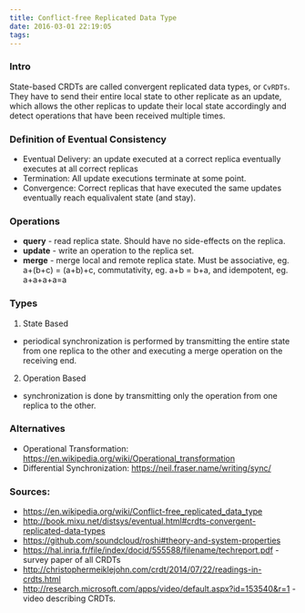 ```yaml
---
title: Conflict-free Replicated Data Type
date: 2016-03-01 22:19:05
tags:
---
```


### Intro
State-based CRDTs are called convergent replicated data types, or `CvRDTs`.
They have to send their entire local state to other replicate as an update, which allows
the other replicas to update their local state accordingly and detect operations that
have been received multiple times.

### Definition of Eventual Consistency
- Eventual Delivery: an update executed at a correct replica eventually executes at all correct replicas
- Termination: All update executions terminate at some point.
- Convergence: Correct replicas that have executed the same updates eventually reach equalivalent state (and stay).

### Operations
- __query__ - read replica state. Should have no side-effects on the replica.
- __update__ - write an operation to the replica set.
- __merge__ - merge local and remote replica state.
Must be associative, eg. a+(b+c) = (a+b)+c, commutativity, eg. a+b = b+a, and idempotent, eg. a+a+a+a=a

### Types
1. State Based
- periodical synchronization is performed by transmitting the entire state from one replica to the other and executing a merge operation on the receiving end.
2. Operation Based
- synchronization is done by transmitting only the operation from one replica to the other.

### Alternatives
- Operational Transformation: https://en.wikipedia.org/wiki/Operational_transformation
- Differential Synchronization: https://neil.fraser.name/writing/sync/

### Sources:
- https://en.wikipedia.org/wiki/Conflict-free_replicated_data_type
- http://book.mixu.net/distsys/eventual.html#crdts-convergent-replicated-data-types
- https://github.com/soundcloud/roshi#theory-and-system-properties
- https://hal.inria.fr/file/index/docid/555588/filename/techreport.pdf - survey paper of all CRDTs
- http://christophermeiklejohn.com/crdt/2014/07/22/readings-in-crdts.html
- http://research.microsoft.com/apps/video/default.aspx?id=153540&r=1 - video describing CRDTs.
